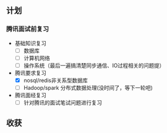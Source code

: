 ## 计划

### **腾讯面试前复习**
- 基础知识复习
  - [ ] 数据库
  - [ ] 计算机网络
  - [ ] 操作系统（最后一遍搞清楚同步通信、IO过程相关的问题提）
- 腾讯要求复习
  - [x] nosql/redis非关系型数据库
  - [ ] Hadoop/spark 分布式数据处理(没时间了，等下一轮吧)
- 腾讯面经复习
  - [ ] 针对腾讯的面试笔试问题进行复习

## 收获